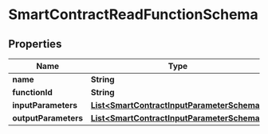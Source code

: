 

# SmartContractReadFunctionSchema


## Properties

Name | Type | Description | Notes
------------ | ------------- | ------------- | -------------
**name** | **String** |  |  [optional]
**functionId** | **String** |  |  [optional]
**inputParameters** | [**List&lt;SmartContractInputParameterSchema&gt;**](SmartContractInputParameterSchema.md) |  |  [optional]
**outputParameters** | [**List&lt;SmartContractInputParameterSchema&gt;**](SmartContractInputParameterSchema.md) |  |  [optional]




